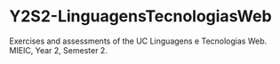 # Y2S2-LinguagensTecnologiasWeb
Exercises and assessments of the UC Linguagens e Tecnologias Web. MIEIC, Year 2, Semester 2.
